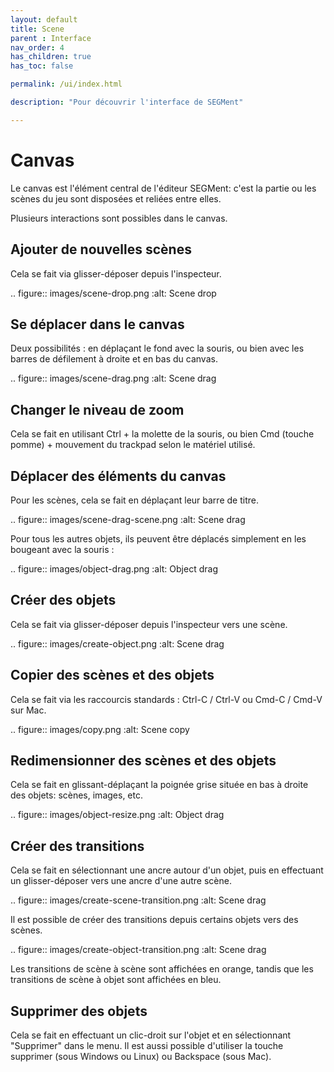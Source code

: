 ```yaml
---
layout: default
title: Scene
parent : Interface
nav_order: 4
has_children: true
has_toc: false

permalink: /ui/index.html

description: "Pour découvrir l'interface de SEGMent"

---
```


# Canvas

Le canvas est l'élément central de l'éditeur SEGMent: c'est la partie
ou les scènes du jeu sont disposées et reliées entre elles.

Plusieurs interactions sont possibles dans le canvas.

## Ajouter de nouvelles scènes

Cela se fait via glisser-déposer depuis l'inspecteur.

.. figure:: images/scene-drop.png
   :alt: Scene drop

## Se déplacer dans le canvas

Deux possibilités : en déplaçant le fond avec la souris, ou bien avec
les barres de défilement à droite et en bas du canvas.

.. figure:: images/scene-drag.png
   :alt: Scene drag

## Changer le niveau de zoom

Cela se fait en utilisant Ctrl + la molette de la souris,
ou bien Cmd (touche pomme) + mouvement du trackpad selon le matériel utilisé.

## Déplacer des éléments du canvas

Pour les scènes, cela se fait en déplaçant leur barre de titre.

.. figure:: images/scene-drag-scene.png
   :alt: Scene drag

Pour tous les autres objets, ils peuvent être déplacés simplement en les bougeant
avec la souris :

.. figure:: images/object-drag.png
   :alt: Object drag

## Créer des objets

Cela se fait via glisser-déposer depuis l'inspecteur vers une scène.

.. figure:: images/create-object.png
   :alt: Scene drag

## Copier des scènes et des objets

Cela se fait via les raccourcis standards : Ctrl-C / Ctrl-V ou Cmd-C / Cmd-V sur Mac.

.. figure:: images/copy.png
   :alt: Scene copy


## Redimensionner des scènes et des objets

Cela se fait en glissant-déplaçant la poignée grise située en bas à droite
des objets: scènes, images, etc.

.. figure:: images/object-resize.png
   :alt: Object drag

## Créer des transitions

Cela se fait en sélectionnant une ancre autour d'un objet, puis en
effectuant un glisser-déposer vers une ancre d'une autre scène.

.. figure:: images/create-scene-transition.png
   :alt: Scene drag

Il est possible de créer des transitions depuis certains objets vers des
scènes.

.. figure:: images/create-object-transition.png
   :alt: Scene drag

Les transitions de scène à scène sont affichées en orange, tandis que
les transitions de scène à objet sont affichées en bleu.

## Supprimer des objets

Cela se fait en effectuant un clic-droit sur l'objet et en sélectionnant
"Supprimer" dans le menu.
Il est aussi possible d'utiliser la touche supprimer (sous Windows ou Linux)
ou Backspace (sous Mac).
